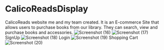 # CalicoReadsDisplay
CalicoReads website me and my team created. It is an E-commerce Site that allows users to purchase books from our library. They can search, view and purchase books and accessories.
![Screenshot (16)](https://github.com/KayoCodes/CalicoReadsDisplay/assets/116980114/46f50ba9-ba15-4b5b-b635-bcf2fd2e3b90)
![Screenshot (17)](https://github.com/KayoCodes/CalicoReadsDisplay/assets/116980114/4cf9619a-95bf-4895-94c5-fddcbb528d74)
SignUp
![Screenshot (18)](https://github.com/KayoCodes/CalicoReadsDisplay/assets/116980114/3a4f5c17-3f23-4f90-a1ef-30f6aee18020)
Login
![Screenshot (19)](https://github.com/KayoCodes/CalicoReadsDisplay/assets/116980114/9b2ab5cd-a625-4c64-a99b-9764cdc0dd00)
Shopping Cart
![Screenshot (20)](https://github.com/KayoCodes/CalicoReadsDisplay/assets/116980114/e0b33dd0-61ba-4c3e-807e-e6a91970546d)
